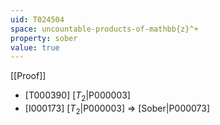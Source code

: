 ```yaml
---
uid: T024504
space: uncountable-products-of-mathbb{z}^+
property: sober
value: true
---
```

[[Proof]]

* [T000390] [$T_2$|P000003]
* [I000173] [$T_2$|P000003] => [Sober|P000073]

